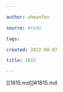 ```yaml
---

author: ohmanfoo

source: #todo

tags: 

created: 2022-08-07

title: 1815

---
```

[[1815.md]]#1815.md